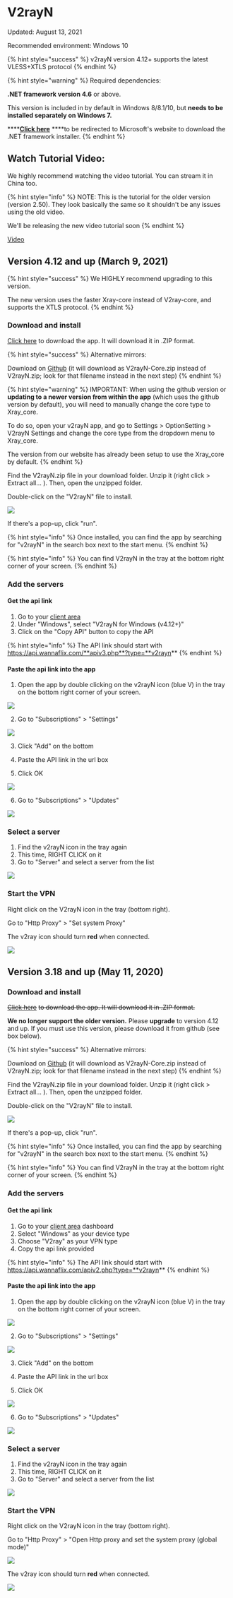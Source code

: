 # V2rayN

Updated: August 13, 2021

Recommended environment:  Windows 10 

{% hint style="success" %}
v2rayN version 4.12+ supports the latest VLESS+XTLS protocol
{% endhint %}

{% hint style="warning" %}
Required dependencies:

**.NET framework version 4.6** or above.

This version is included in by default in Windows 8/8.1/10, but **needs to be installed separately on Windows 7.**

\*\*\*\*[**Click here**](https://support.microsoft.com/en-us/help/4503548/microsoft-net-framework-4-8-offline-installer-for-windows) ****to be redirected to Microsoft's website to download the .NET framework installer.
{% endhint %}

## Watch Tutorial Video:

We highly recommend watching the video tutorial. You can stream it in China too.

{% hint style="info" %}
NOTE: This is the tutorial for the older version \(version 2.50\). They look basically the same so it shouldn't be any issues using the old video.

We'll be releasing the new video tutorial soon
{% endhint %}

[Video](https://watch.cloudflarestream.com/c52143e01e64eed9c6a109e38e3e3239)

## Version 4.12 and up \(March 9, 2021\)

{% hint style="success" %}
We HIGHLY recommend upgrading to this version. 

The new version uses the faster Xray-core instead of V2ray-core, and supports the XTLS protocol.
{% endhint %}

### Download and install

[Click here](https://wannaflix.com/dl.php?type=d&id=21) to download the app. It will download it in .ZIP format.

{% hint style="success" %}
Alternative mirrors:

Download on [Github](https://github.com/2dust/v2rayN/releases) \(it will download as V2rayN-Core.zip instead of V2rayN.zip; look for that filename instead in the next step\)
{% endhint %}

{% hint style="warning" %}
IMPORTANT: When using the github version or **updating to a newer version from within the app** \(which uses the github version by default\), you will need to manually change the core type to Xray\_core. 

To do so, open your v2rayN app, and go to Settings &gt; OptionSetting &gt; V2rayN Settings and change the core type from the dropdown menu to Xray\_core.

The version from our website has already been setup to use the Xray\_core by default.
{% endhint %}

Find the V2rayN.zip file in your download folder. Unzip it \(right click &gt; Extract all... \). Then, open the unzipped folder. 

Double-click on the "V2rayN" file to install.

![](../../.gitbook/assets/v2rayn.png)

If there's a pop-up, click "run".

{% hint style="info" %}
Once installed, you can find the app by searching for "v2rayN" in the search box next to the start menu. 
{% endhint %}

{% hint style="info" %}
You can find V2rayN in the tray at the bottom right corner of your screen.
{% endhint %}

### Add the servers

#### Get the api link

1. Go to your [client area](https://wannaflix.com/clientarea.php) 
2. Under "Windows", select "V2rayN for Windows \(v4.12+\)"
3. Click on the "Copy API" button to copy the API

{% hint style="info" %}
The API link should start with https://api.wannaflix.com/**apiv3.php**?type=**v2rayn**
{% endhint %}

#### Paste the api link into the app

1. Open the app by double clicking on the v2rayN icon \(blue V\) in the tray on the bottom right corner of your screen.

![](../../.gitbook/assets/tempsnip.png)



2. Go to "Subscriptions" &gt; "Settings"

![](../../.gitbook/assets/setsub.png)

3. Click "Add" on the bottom

4. Paste the API link in the url box

5. Click OK

![](../../.gitbook/assets/v2rayn_apiapi%20%281%29.png)

6. Go to "Subscriptions" &gt; "Updates"

![](../../.gitbook/assets/setupdate.png)

### Select a server

1. Find the v2rayN icon in the tray again
2. This time, RIGHT CLICK on it
3. Go to "Server" and select a server from the list

![](../../.gitbook/assets/v2rayn-servers.png)

### Start the VPN

Right click on the V2rayN icon in the tray \(bottom right\).

Go to "Http Proxy" &gt; "Set system Proxy"

The v2ray icon should turn **red** when connected.

![](../../.gitbook/assets/red.png)

## Version 3.18 and up \(May 11, 2020\)

### Download and install

[~~Click here~~](https://wannaflix.com/dl.php?type=d&id=21) ~~to download the app. It will download it in .ZIP format.~~

**We no longer support the older version.** Please **upgrade** to version 4.12 and up. If you must use this version, please download it from github \(see box below\).

{% hint style="success" %}
Alternative mirrors:

Download on [Github](https://github.com/2dust/v2rayN/releases/download/3.18/v2rayN-Core.zip) \(it will download as V2rayN-Core.zip instead of V2rayN.zip; look for that filename instead in the next step\)
{% endhint %}

Find the V2rayN.zip file in your download folder. Unzip it \(right click &gt; Extract all... \). Then, open the unzipped folder. 

Double-click on the "V2rayN" file to install.

![](../../.gitbook/assets/v2rayn.png)

If there's a pop-up, click "run".

{% hint style="info" %}
Once installed, you can find the app by searching for "v2rayN" in the search box next to the start menu. 
{% endhint %}

{% hint style="info" %}
You can find V2rayN in the tray at the bottom right corner of your screen.
{% endhint %}

### Add the servers

#### Get the api link

1. Go to your [client area](https://wannaflix.com/clientarea.php) dashboard
2. Select "Windows" as your device type
3. Choose "V2ray" as your VPN type
4. Copy the api link provided

{% hint style="info" %}
The API link should start with https://api.wannaflix.com/apiv2.php?type=**v2rayn**
{% endhint %}

#### Paste the api link into the app

1. Open the app by double clicking on the v2rayN icon \(blue V\) in the tray on the bottom right corner of your screen.

![](../../.gitbook/assets/tempsnip.png)



2. Go to "Subscriptions" &gt; "Settings"

![](../../.gitbook/assets/setsub.png)

3. Click "Add" on the bottom

4. Paste the API link in the url box

5. Click OK

![](../../.gitbook/assets/v2rayn_apiapi%20%281%29.png)

6. Go to "Subscriptions" &gt; "Updates"

![](../../.gitbook/assets/setupdate.png)

### Select a server

1. Find the v2rayN icon in the tray again
2. This time, RIGHT CLICK on it
3. Go to "Server" and select a server from the list

![](../../.gitbook/assets/v2rayn-servers.png)

### Start the VPN

Right click on the V2rayN icon in the tray \(bottom right\).

Go to "Http Proxy" &gt; "Open Http proxy and set the system proxy \(global mode\)"

![](../../.gitbook/assets/setproxy.png)

The v2ray icon should turn **red** when connected.

![](../../.gitbook/assets/red.png)



